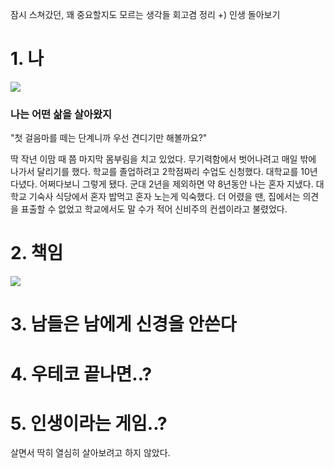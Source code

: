 
잠시 스쳐갔던, 꽤 중요할지도 모르는 생각들 회고겸 정리 
+) 인생 돌아보기 


# 1.  나

![](https://i.giphy.com/Kpxjiwbtguize.webp)

### 나는 어떤 삶을 살아왔지

"첫 걸음마를 떼는 단계니까 우선 견디기만 해볼까요?"

딱 작년 이맘 때 쯤 마지막 몸부림을 치고 있었다. 무기력함에서 벗어나려고 매일 밖에 나가서 달리기를 했다. 학교를 졸업하려고 2학점짜리 수업도 신청했다. 
대학교를 10년 다녔다. 어쩌다보니 그렇게 됐다. 군대 2년을 제외하면 약 8년동안 나는 혼자 지냈다. 대학교 기숙사 식당에서 혼자 밥먹고 혼자 노는게 익숙했다.
더 어렸을 땐, 집에서는 의견을 표출할 수 없었고 학교에서도 말 수가 적어 신비주의 컨셉이라고 불렸었다.




# 2. 책임

![](https://www.youtube.com/watch?v=O6-zTxWXnCo)



# 3.  남들은 남에게 신경을 안쓴다



# 4. 우테코 끝나면..?



# 5. 인생이라는 게임..?


살면서 딱히 열심히 살아보려고 하지 않았다.

